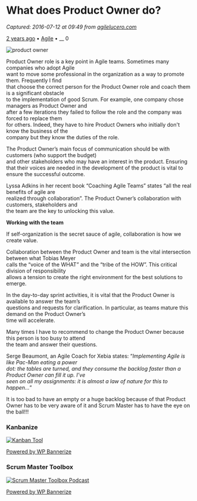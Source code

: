 # What does Product Owner do?

_Captured: 2016-07-12 at 09:49 from [agilelucero.com](http://agilelucero.com/agile/product-owner/)_

[2 years ago](http://agilelucero.com/agile/product-owner/) • [Agile](http://agilelucero.com/category/agile/) • __ 0

![product owner](http://mariolucero.cl/wp-content/uploads/2014/09/product-owner.jpg)

Product Owner role is a key point in Agile teams. Sometimes many companies who adopt Agile  
want to move some professional in the organization as a way to promote them. Frequently I find  
that choose the correct person for the Product Owner role and coach them is a significant obstacle  
to the implementation of good Scrum. For example, one company chose managers as Product Owner and  
after a few iterations they failed to follow the role and the company was forced to replace them  
for others. Indeed, they have to hire Product Owners who initially don't know the business of the  
company but they know the duties of the role.

The Product Owner’s main focus of communication should be with customers (who support the budget)  
and other stakeholders who may have an interest in the product. Ensuring that their voices are needed in the development of the product is vital to ensure the successful outcome.

Lyssa Adkins in her recent book “Coaching Agile Teams” states “all the real benefits of agile are  
realized through collaboration”. The Product Owner’s collaboration with customers, stakeholders and  
the team are the key to unlocking this value.

 

**Working with the team**

If self-organization is the secret sauce of agile, collaboration is how we create value.

Collaboration between the Product Owner and team is the vital intersection between what Tobias Meyer  
calls the “voice of the WHAT” and the “tribe of the HOW”. This critical division of responsibility  
allows a tension to create the right environment for the best solutions to emerge.

In the day-to-day sprint activities, it is vital that the Product Owner is available to answer the team’s  
questions and requests for clarification. In particular, as teams mature this demand on the Product Owner’s  
time will accelerate.

Many times I have to recommend to change the Product Owner because this person is too busy to attend  
the team and answer their questions.

 

Serge Beaumont, an Agile Coach for Xebia states: “_Implementing Agile is like Pac-Man eating a power  
dot: the tables are turned, and they consume the backlog faster than a Product Owner can fill it up. I’ve  
seen on all my assignments: it is almost a law of nature for this to happen…_”

 

It is too bad to have an empty or a huge backlog because of that Product Owner has to be very aware of it and Scrum Master has to have the eye on the ball!!!

### Kanbanize

[ ![Kanban Tool](http://i58.tinypic.com/s5wbvb.jpg) ](http://kanbanize.com)

[Powered by WP Bannerize](https://wpxtre.me/product/bannerize/)

### Scrum Master Toolbox 

[ ![Scrum Master Toolbox Podcast ](http://agilelucero.com/wp-content/uploads/2016/03/podcast_badge_small..png) ](http://www.scrum-master-toolbox.com)

[Powered by WP Bannerize](https://wpxtre.me/product/bannerize/)


